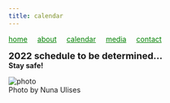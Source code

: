 ```yaml
---
title: calendar
---
```

<style>
a { color: green; } 
</style>
[home](/)&nbsp;&nbsp;&nbsp;&nbsp; [about](/about.html)&nbsp;&nbsp;&nbsp;&nbsp; [calendar](/calendar.html)&nbsp;&nbsp;&nbsp;&nbsp; [media](/media.html)&nbsp;&nbsp;&nbsp;&nbsp; [contact](/contact.html)

<font size="+1">
  <b>2022 schedule to be determined…<br /> </font>
Stay safe!</b>


![photo](Raha_and_palm.jpg)
<br />
Photo by Nuna Ulises
<br />
